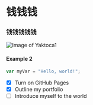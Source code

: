 # 钱钱钱
### 钱钱钱钱钱
![Image of Yaktoca1](https://octodex.github.com/images/yaktocat.png)
#### Example 2
```javascript
var myVar = "Hello, world!";
```

- [X] Turn on GitHub Pages
- [X] Outline my portfolio
- [ ] Introduce myself to the world
